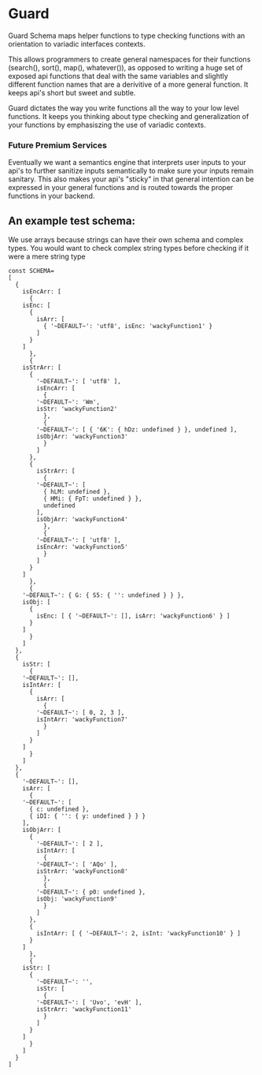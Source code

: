 # Guard
Guard Schema maps helper functions to type checking functions with an orientation to variadic interfaces contexts.

This allows programmers to create general namespaces for their functions (search(), sort(), map(), whatever()), as opposed to writing a huge set of exposed api functions that deal with the same variables and slightly different function names that are a derivitive of a more general function. It keeps api's short but sweet and subtle.

Guard dictates the way you write functions all the way to your low level functions. It keeps you thinking about type checking and generalization of your functions by emphasiszing the use of variadic contexts.

### Future Premium Services
Eventually we want a semantics engine that interprets user inputs to your api's to further sanitize inputs semantically to make sure your inputs remain sanitary. This also makes your api's "sticky" in that general intention can be expressed in your general functions and is routed towards the proper functions in your backend.

## An example test schema:
We use arrays because strings can have their own schema and complex types. You would want to check complex string types before checking if it were a mere string type


	const SCHEMA=
	[
	  {
	    isEncArr: [
	      {
		isEnc: [
		  {
		    isArr: [
		      { '~DEFAULT~': 'utf8', isEnc: 'wackyFunction1' }
		    ]
		  }
		]
	      },
	      {
		isStrArr: [
		  {
		    '~DEFAULT~': [ 'utf8' ],
		    isEncArr: [
		      {
			'~DEFAULT~': 'Wm',
			isStr: 'wackyFunction2'
		      },
		      {
			'~DEFAULT~': [ { '6K': { hDz: undefined } }, undefined ],
			isObjArr: 'wackyFunction3'
		      }
		    ]
		  },
		  {
		    isStrArr: [
		      {
			'~DEFAULT~': [
			  { hLM: undefined },
			  { HMi: { FpT: undefined } },
			  undefined
			],
			isObjArr: 'wackyFunction4'
		      },
		      {
			'~DEFAULT~': [ 'utf8' ],
			isEncArr: 'wackyFunction5'
		      }
		    ]
		  }
		]
	      },
	      {
		'~DEFAULT~': { G: { S5: { '': undefined } } },
		isObj: [
		  {
		    isEnc: [ { '~DEFAULT~': [], isArr: 'wackyFunction6' } ]
		  }
		]
	      }
	    ]
	  },
	  {
	    isStr: [
	      {
		'~DEFAULT~': [],
		isIntArr: [
		  {
		    isArr: [
		      {
			'~DEFAULT~': [ 0, 2, 3 ],
			isIntArr: 'wackyFunction7'
		      }
		    ]
		  }
		]
	      }
	    ]
	  },
	  {
	    '~DEFAULT~': [],
	    isArr: [
	      {
		'~DEFAULT~': [
		  { c: undefined },
		  { iDI: { '': { y: undefined } } }
		],
		isObjArr: [
		  {
		    '~DEFAULT~': [ 2 ],
		    isIntArr: [
		      {
			'~DEFAULT~': [ 'AQo' ],
			isStrArr: 'wackyFunction8'
		      },
		      {
			'~DEFAULT~': { p0: undefined },
			isObj: 'wackyFunction9'
		      }
		    ]
		  },
		  {
		    isIntArr: [ { '~DEFAULT~': 2, isInt: 'wackyFunction10' } ]
		  }
		]
	      },
	      {
		isStr: [
		  {
		    '~DEFAULT~': '',
		    isStr: [
		      {
			'~DEFAULT~': [ 'Uvo', 'evH' ],
			isStrArr: 'wackyFunction11'
		      }
		    ]
		  }
		]
	      }
	    ]
	  }
	]
